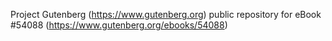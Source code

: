 Project Gutenberg (https://www.gutenberg.org) public repository for
eBook #54088 (https://www.gutenberg.org/ebooks/54088)
